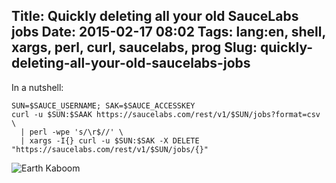 Title: Quickly deleting all your old SauceLabs jobs
Date: 2015-02-17 08:02
Tags: lang:en, shell, xargs, perl, curl, saucelabs, prog
Slug: quickly-deleting-all-your-old-saucelabs-jobs
---
In a nutshell:

    SUN=$SAUCE_USERNAME; SAK=$SAUCE_ACCESSKEY
    curl -u $SUN:$SAAK https://saucelabs.com/rest/v1/$SUN/jobs?format=csv \
      | perl -wpe 's/\r$//' \
      | xargs -I{} curl -u $SUN:$SAK -X DELETE "https://saucelabs.com/rest/v1/$SUN/jobs/{}"

<img src="images/wwcb/Climate-global_warming_level-_Earth_on_Fire.jpg" alt="Earth Kaboom">
